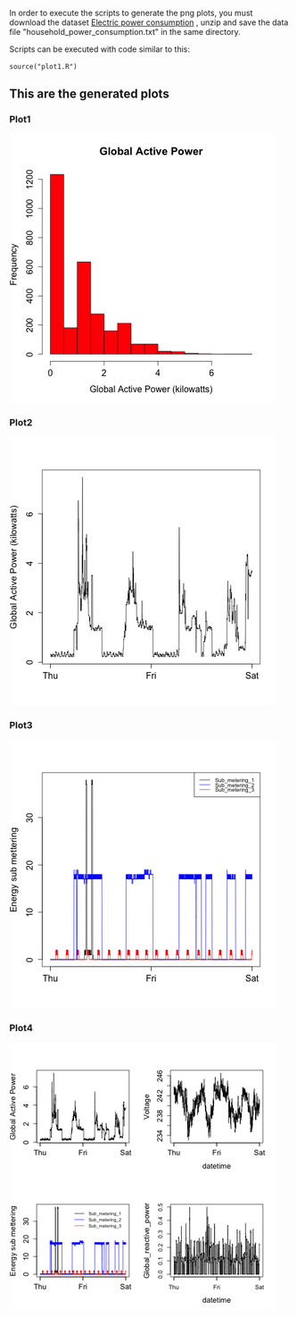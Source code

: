 

In order to execute the scripts to generate the png plots, you must download the dataset  <a href="https://d396qusza40orc.cloudfront.net/exdata%2Fdata%2Fhousehold_power_consumption.zip">Electric power consumption</a> 
, unzip  and save the data file "household_power_consumption.txt" in the same directory. 

Scripts can be executed with code similar to this:


```
source("plot1.R")
```

## This are the generated plots

### Plot1 

<img src="plot1.png">

### Plot2

<img src="plot2.png">

### Plot3

<img src="plot3.png">

### Plot4

<img src="plot4.png">